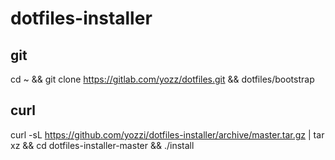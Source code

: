 # dotfiles-installer

## git
cd ~ && git clone https://gitlab.com/yozz/dotfiles.git && dotfiles/bootstrap

## curl
curl -sL https://github.com/yozzi/dotfiles-installer/archive/master.tar.gz | tar xz && cd dotfiles-installer-master && ./install
